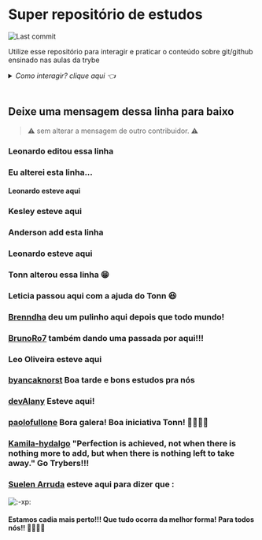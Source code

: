 # Super repositório de estudos

<img alt="Last commit" src="https://img.shields.io/github/last-commit/srtonn/superrepositoriodeestudos" /><br>

Utilize esse repositório para interagir e praticar o conteúdo sobre git/github ensinado nas aulas da trybe

<details>
  <summary> <i>Como interagir? clique aqui 👈</i> </summary><br/>

  Solicite o acesso ao repositório me enviando uma mensagem no slack(Tonn - Turma XP - Tribo B)

  ## Clone o repositório
  ```
  git clone git@github.com:SrTonn/SuperRepositorioDeEstudos.git
  ```

  ## Acesse a pasta do projeto
  ```bash
  cd SuperRepositorioDeEstudos
  ```

  ## Crie uma **branch** sua seguindo ao padrão **dev+Nome**. 
  > Ex.: devTonn
  ```sh
  git checkout -b devNome
  ```

  ## Use sua criatividade, edite o que quiser com a conciência que é um repositório público podendo ser acessado por qualquer pessoa.

  ## Verifique o status dos arquivos modificados
  ```
  git status
  ```
  ## adicione as modificações ao stage
  ```
  git add .
  ```
  ### ou
  ```
  git add <nomeDoArquivo>
  ```

  ## Faça o commit

  ```
  git commit -m "Mensagem do commit"
  ```
  ## Empurre os commits para o repositório remoto

  ```
  git push origin devNome
  ```
  ## Vá ao [github](https://github.com/SrTonn/SuperRepositorioDeEstudo), vá até a aba pull request, abra um pull request e aguarde a avaliação de outro membro. Ao menos 2 membros tem que aceitar sua modificação.

</details><br />

## Deixe uma mensagem dessa linha para baixo

> ⚠️ sem alterar a mensagem de outro contribuidor. ⚠️

### Leonardo editou essa linha

### Eu alterei esta linha...

#### Leonardo esteve aqui

### Kesley esteve aqui

### Anderson add esta linha

### Leonardo esteve aqui

### Tonn alterou essa linha 😁

### Leticia passou aqui com a ajuda do Tonn 😆

### [Brenndha](https://www.linkedin.com/in/brenndhacabral/) deu um pulinho aqui depois que todo mundo!

### [BrunoRo7](https://github.com/brunoro7) também dando uma passada por aqui!!!

### Leo Oliveira esteve aqui

### [byancaknorst](https://www.linkedin.com/in/byancaknorst/) Boa tarde e bons estudos pra nós

### [devAlany](https://www.linkedin.com/in/alanyfernandes/) Esteve aqui!

### [paolofullone](https://www.linkedin.com/in/paolofullone/) Bora galera! Boa iniciativa Tonn! 🚀🚀🚀🚀

### [Kamila-hydalgo](https://www.linkedin.com/in/kamilahydalgo/) "Perfection is achieved, not when there is nothing more to add, but when there is nothing left to take away." Go Trybers!!!

### [Suelen Arruda](https://www.linkedin.com/in/suelen-arruda/) esteve aqui para dizer que : 

![:-xp:](https://emoji.slack-edge.com/TMDDFEPFU/-xp/5a14ffa21305f62a.png)

#### Estamos cadia mais perto!!! Que tudo ocorra da melhor forma! Para todos nós!! 🚀🚀🚀🚀

